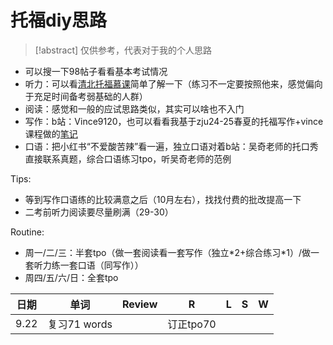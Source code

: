 # 托福diy思路

> [!abstract]
> 仅供参考，代表对于我的个人思路

- 可以搜一下98帖子看看基本考试情况
- 听力：可以看[清北托福慕课](https://www.bilibili.com/video/BV1LW411v7Z6/?spm_id_from=333.337.search-card.all.click)简单了解一下（练习不一定要按照他来，感觉偏向于充足时间备考弱基础的人群）
- 阅读：感觉和一般的应试思路类似，其实可以啥也不入门
- 写作：b站：Vince9120，也可以看看我基于zju24-25春夏的托福写作+vince课程做的[笔记](https://note.slowist.top/English/toefl/writing/note/Academic/)
- 口语：把小红书“不爱酸苦辣”看一遍，独立口语对着b站：吴奇老师的托口秀直接联系真题，综合口语练习tpo，听吴奇老师的范例

Tips:
- 等到写作口语练的比较满意之后（10月左右），找找付费的批改提高一下
- 二考前听力阅读要尽量刷满（29-30）

Routine:

- 周一/二/三：半套tpo（做一套阅读看一套写作（独立\*2+综合练习\*1）/做一套听力练一套口语（同写作））
- 周四/五/六/日：全套tpo

| 日期   | 单词         | Review | R       | L   | S   | W   |
| ---- | ---------- | ------ | ------- | --- | --- | --- |
| 9.22 | 复习71 words |        | 订正tpo70 |     |     |     |
